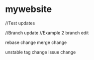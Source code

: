 # mywebsite

//Test updates

//Branch update
//Example 2 branch edit

rebase change
merge change

unstable tag change
Issue change
